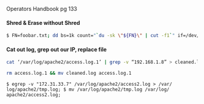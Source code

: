 Operators Handbook pg 133

#### Shred & Erase without Shred
```bash - target
$ FN=foobar.txt; dd bs=1k count="`du -sk \"${FN}\" | cut -f1`" if=/dev/urandom >"${FN}"; rm -f "${FN}"
```

#### Cat out log, grep out our IP, replace file
```bash - target
cat ‘/var/log/apache2/access.log.1’ | grep -v “192.168.1.8” > cleaned.log
```

```bash - target
rm access.log.1 && mv cleaned.log access.log.1
```

```
$ egrep -v "172.31.33.7" /var/log/apache2/access2.log > /var/
log/apache2/tmp.log; $ mv /var/log/apache2/tmp.log /var/log/
apache2/access2.log;
```
